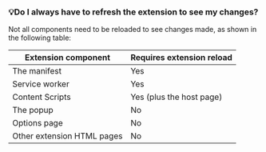 
 ### 💡Do I always have to refresh the extension to see my changes?

 Not all components need to be reloaded to see changes made, as shown in the following table:

| Extension component            | Requires extension reload |
|-------------------------------|--------------------------|
| The manifest                   | Yes                      |
| Service worker                | Yes                      |
| Content Scripts               | Yes (plus the host page)  |
| The popup                      | No                       |
| Options page                  | No                       |
| Other extension HTML pages    | No                       |
